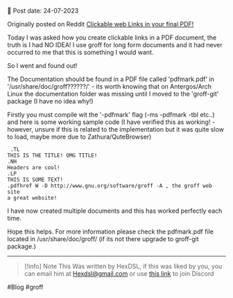 

📆 Post date: 24-07-2023

Originally posted on Reddit [Clickable web Links in your final PDF!](https://www.reddit.com/r/groff/comments/ac7tkb/clickable_web_links_in_your_final_pdf/)

Today I was asked how you create clickable links in a PDF document, the truth is I had NO IDEA! I use groff for long form documents and it had never occurred to me that this is something I would want.

So I went and found out!

The Documentation should be found in a PDF file called 'pdfmark.pdf' in '/usr/share/doc/groff??????/' - its worth knowing that on Antergos/Arch Linux the documentation folder was missing until I moved to the 'groff-git' package (I have no idea why!)

Firstly you must compile wit the '-pdfmark' flag (-ms -pdfmark -tbl etc..) and here is some working sample code (I have verified this as working! - however, unsure if this is related to the implementation but it was quite slow to load, maybe more due to Zathura/QuteBrowser)
  
```
 .TL
THIS IS THE TITLE! OMG TITLE!
.NH
Headers are cool!
.LP
THIS IS SOME TEXT!
.pdfhref W -D http://www.gnu.org/software/groff -A , the groff web site
a great website!
```

I have now created multiple documents and this has worked perfectly each time.

Hope this helps. For more information please check the pdfmark.pdf file located in /usr/share/doc/groff/ (if its not there upgrade to groff-git package.)

---

> [!info] Note
> This Was written by HexDSL, if this was liked by you, you can email him at [Hexdsl@gmail.com](mailto:hexdsl@gmail.com) or use [this link](https://discord.hexdsl.com) to join Discord

#Blog #groff 